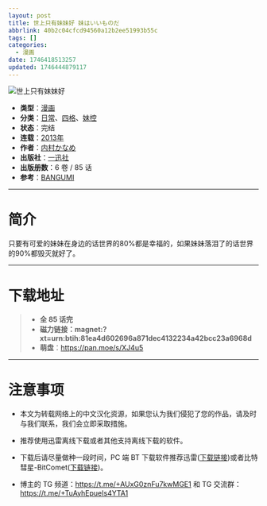 ```yaml
---
layout: post
title: 世上只有妹妹好 妹はいいものだ
abbrlink: 40b2c04cfcd94560a12b2ee51993b55c
tags: []
categories:
  - 漫画
date: 1746418513257
updated: 1746444879117
---
```


![世上只有妹妹好](https://aqua-aria.company/usr/uploads/2025/05/3978347431.jpg)

- **类型**：[漫画](/index.php/category/漫画)
- **分类**：[日常](/index.php/category/日常)、[四格](/index.php/category/四格)、[妹控](/index.php/category/妹控)
- **状态**：完结
- **连载**：[2013年](/index.php/category/2013年)
- **作者**：[内村かなめ](/index.php/category/内村かなめ)
- **出版社**：[一迅社](/index.php/category/一迅社)
- **出版册数**：6 卷 / 85 话
- **参考**：[BANGUMI](https://bangumi.tv/subject/149768)

***

# 简介

只要有可爱的妹妹在身边的话世界的80%都是幸福的，如果妹妹落泪了的话世界的90%都毁灭就好了。

***

# 下载地址

> - **全 85 话完**
> - **磁力链接：magnet:?xt=urn:btih:81ea4d602696a871dec4132234a42bcc23a6968d**
> - **萌盘**：<https://pan.moe/s/XJ4u5>

***

# 注意事项

- 本文为转载网络上的中文汉化资源，如果您认为我们侵犯了您的作品，请及时与我们联系，我们会立即采取措施。

- 推荐使用迅雷离线下载或者其他支持离线下载的软件。

- 下载后请尽量做种一段时间，PC 端 BT 下载软件推荐迅雷([下载链接](https://drive.aqua-aria.company/s/le27j7))或者比特彗星-BitComet([下载链接](https://pan.lanzouj.com/b073c7g4f))。

- 博主的 TG 频道：<https://t.me/+AUxG0znFu7kwMGE1> 和 TG 交流群：<https://t.me/+TuAyhEpueIs4YTA1>
